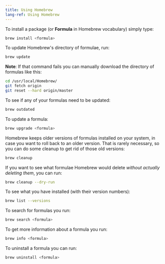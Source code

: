 ```yaml
---
title: Using Homebrew
lang-ref: Using Homebrew
---
```



To install a package (or **Formula** in Homebrew vocabulary) simply type:

```sh
brew install <formula>
```

To update Homebrew's directory of formulae, run:

```sh
brew update
```

**Note**: If that command fails you can manually download the directory of
formulas like this:

```sh
cd /usr/local/Homebrew/
git fetch origin
git reset --hard origin/master
```

To see if any of your formulas need to be updated:

```sh
brew outdated
```

To update a formula:

```sh
brew upgrade <formula>
```

Homebrew keeps older versions of formulas installed on your system, in case you
want to roll back to an older version. That is rarely necessary, so you can do
some cleanup to get rid of those old versions:

```sh
brew cleanup
```

If you want to see what formulae Homebrew would delete _without actually
deleting them_, you can run:

```sh
brew cleanup --dry-run
```

To see what you have installed (with their version numbers):

```sh
brew list --versions
```

To search for formulas you run:

```sh
brew search <formula>
```

To get more information about a formula you run:

```sh
brew info <formula>
```

To uninstall a formula you can run:

```sh
brew uninstall <formula>
```
